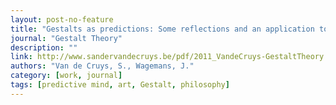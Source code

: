 ```yaml
---
layout: post-no-feature
title: "Gestalts as predictions: Some reflections and an application to art"
journal: "Gestalt Theory"
description: ""
link: http://www.sandervandecruys.be/pdf/2011_VandeCruys-GestaltTheory.pdf
authors: "Van de Cruys, S., Wagemans, J."
category: [work, journal]
tags: [predictive mind, art, Gestalt, philosophy]
---
```

